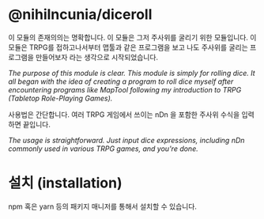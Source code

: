 # @nihilncunia/diceroll
이 모듈의 존재의의는 명확합니다. 이 모듈은 그저 주사위를 굴리기 위한 모듈입니다. 이 모듈은 TRPG를 접하고나서부터 맵툴과 같은 프로그램을 보고 나도 주사위를 굴리는 프로그램을 만들어보자 라는 생각으로 시작되었습니다.

*The purpose of this module is clear. This module is simply for rolling dice. It all began with the idea of creating a program to roll dice myself after encountering programs like MapTool following my introduction to TRPG (Tabletop Role-Playing Games).*

사용법은 간단합니다. 여러 TRPG 게임에서 쓰이는 nDn 을 포함한 주사위 수식을 입력하면 끝입니다.

*The usage is straightforward. Just input dice expressions, including nDn commonly used in various TRPG games, and you're done.*

# 설치 (installation)
npm 혹은 yarn 등의 패키지 매니저를 통해서 설치할 수 있습니다.
